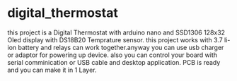 # digital_thermostat
this project is a Digital Thermostat with arduino nano and SSD1306 128x32 Oled display with DS18B20 Temprature sensor.
this project works with 3.7 li-ion battery and relays can work together.anyway you can use usb charger or adaptor for powering up device.
also you can control your board with serial comminication or USB cable and desktop application.
PCB is ready and you can make it in 1 Layer.

